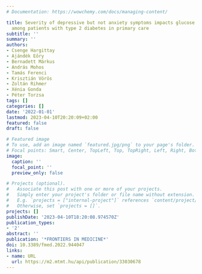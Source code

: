 ```yaml
---
# Documentation: https://wowchemy.com/docs/managing-content/

title: Severity of depressive but not anxiety symptoms impacts glucose metabolism
  among patients with type 2 diabetes in primary care
subtitle: ''
summary: ''
authors:
- Csenge Hargittay
- Ajándék Eőry
- Bernadett Márkus
- András Mohos
- Tamás Ferenci
- Krisztián Vörös
- Zoltán Rihmer
- Xénia Gonda
- Péter Torzsa
tags: []
categories: []
date: '2022-01-01'
lastmod: 2023-04-10T20:20:09+02:00
featured: false
draft: false

# Featured image
# To use, add an image named `featured.jpg/png` to your page's folder.
# Focal points: Smart, Center, TopLeft, Top, TopRight, Left, Right, BottomLeft, Bottom, BottomRight.
image:
  caption: ''
  focal_point: ''
  preview_only: false

# Projects (optional).
#   Associate this post with one or more of your projects.
#   Simply enter your project's folder or file name without extension.
#   E.g. `projects = ["internal-project"]` references `content/project/deep-learning/index.md`.
#   Otherwise, set `projects = []`.
projects: []
publishDate: '2023-04-10T18:20:08.974570Z'
publication_types:
- '2'
abstract: ''
publication: '*FRONTIERS IN MEDICINE*'
doi: 10.3389/fmed.2022.944047
links:
- name: URL
  url: https://m2.mtmt.hu/api/publication/33030678
---
```

